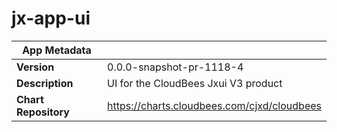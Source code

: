 # jx-app-ui

|App Metadata||
|---|---|
| **Version** | 0.0.0-snapshot-pr-1118-4 |
| **Description** | UI for the CloudBees Jxui V3 product |
| **Chart Repository** | https://charts.cloudbees.com/cjxd/cloudbees |
